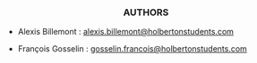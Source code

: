 <div align="center"> 
  <h3>AUTHORS</h3>
</div>

- Alexis Billemont : alexis.billemont@holbertonstudents.com

- François Gosselin : gosselin.francois@holbertonstudents.com
